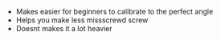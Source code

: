 - Makes easier for beginners to calibrate to the perfect angle
- Helps you make less missscrewd screw
- Doesnt makes it a lot heavier